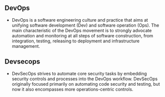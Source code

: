## DevOps

* DevOps is a software engineering culture and practice that aims at unifying software development (Dev) and software operation (Ops). The main characteristic of the DevOps movement is to strongly advocate automation and monitoring at all steps of software construction, from integration, testing, releasing to deployment and infrastructure management.



## Devsecops

* DevSecOps strives to automate core security tasks by embedding security controls and processes into the DevOps workflow. DevSecOps originally focused primarily on automating code security and testing, but now it also encompasses more operations-centric controls.
